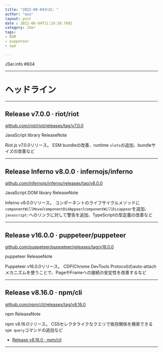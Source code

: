 ```yaml
---
title: "2022-08-04のJS: "
author: "azu"
layout: post
date : 2022-08-04T11:29:39.769Z
category: JSer
tags:
- DOM
- puppeteer
- npm

---
```


JSer.info #604

----

<h1 class="site-genre">ヘッドライン</h1>

----

## Release v7.0.0 · riot/riot
[github.com/riot/riot/releases/tag/v7.0.0](https://github.com/riot/riot/releases/tag/v7.0.0 "Release v7.0.0 · riot/riot")
<p class="jser-tags jser-tag-icon"><span class="jser-tag">JavaScript</span> <span class="jser-tag">library</span> <span class="jser-tag">ReleaseNote</span></p>

Riot.js v7.0.0リリース。
ESM bundleの改善、runtime `slots`の追加、bundleサイズの改善など


----

## Release Inferno v8.0.0 · infernojs/inferno
[github.com/infernojs/inferno/releases/tag/v8.0.0](https://github.com/infernojs/inferno/releases/tag/v8.0.0 "Release Inferno v8.0.0 · infernojs/inferno")
<p class="jser-tags jser-tag-icon"><span class="jser-tag">JavaScript</span> <span class="jser-tag">DOM</span> <span class="jser-tag">library</span> <span class="jser-tag">ReleaseNote</span></p>

Inferno v8.0.0リリース。
コンポーネントのライフサイクルメソッドに`componentWillMove`/`componentDidAppear`/`componentWillDisappear`を追加、`javascript:`へのリンクに対して警告を追加、TypeScriptの型定義の改善など


----

## Release v16.0.0 · puppeteer/puppeteer
[github.com/puppeteer/puppeteer/releases/tag/v16.0.0](https://github.com/puppeteer/puppeteer/releases/tag/v16.0.0 "Release v16.0.0 · puppeteer/puppeteer")
<p class="jser-tags jser-tag-icon"><span class="jser-tag">puppeteer</span> <span class="jser-tag">ReleaseNote</span></p>

Puppeteer v16.0.0リリース。
CDP(Chrome DevTools Protocol)のauto-attachメカニズムを使うことで、PageやFrameへの接続の安定性を改善するなど


----

## Release v8.16.0 · npm/cli
[github.com/npm/cli/releases/tag/v8.16.0](https://github.com/npm/cli/releases/tag/v8.16.0 "Release v8.16.0 · npm/cli")
<p class="jser-tags jser-tag-icon"><span class="jser-tag">npm</span> <span class="jser-tag">ReleaseNote</span></p>

npm v8.16.0リリース。
CSSセレクタライクなクエリで依存関係を検索できる`npm query`コマンドの追加など

- [Release v8.16.0 · npm/cli](https://github.com/npm/cli/releases/tag/v8.16.0 "Release v8.16.0 · npm/cli")

----
